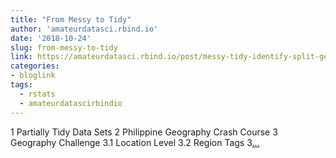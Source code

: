 ```yaml
---
title: "From Messy to Tidy"
author: 'amateurdatasci.rbind.io'
date: '2018-10-24'
slug: from-messy-to-tidy
link: https://amateurdatasci.rbind.io/post/messy-tidy-identify-split-geographic-scope/
categories:
- bloglink
tags:
  - rstats
  - amateurdatascirbindio
---
```


1 Partially Tidy Data Sets 2 Philippine Geography Crash Course 3 Geography Challenge 3.1 Location Level 3.2 Region Tags 3[... <i class="fas fa-external-link-alt"></i>](https://amateurdatasci.rbind.io/post/messy-tidy-identify-split-geographic-scope/)


